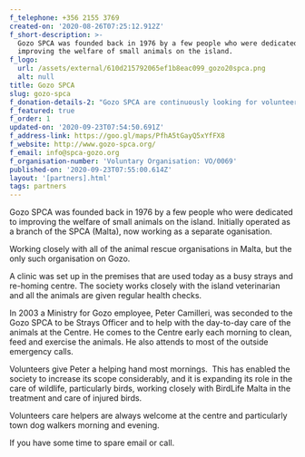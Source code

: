 ```yaml
---
f_telephone: +356 2155 3769
created-on: '2020-08-26T07:25:12.912Z'
f_short-description: >-
  Gozo SPCA was founded back in 1976 by a few people who were dedicated to
  improving the welfare of small animals on the island.
f_logo:
  url: /assets/external/610d215792065ef1b8eac099_gozo20spca.png
  alt: null
title: Gozo SPCA
slug: gozo-spca
f_donation-details-2: "Gozo SPCA are continuously looking for volunteers to help and supplies for the many animals housed at the shelter. If you can’t spare any of your time, a small donation goes a long way in helping care for our friends here.\n\n#### Via bank transfer (HSBC)\n\nAccount Number: \_**071089122001**  \nBank Account: \_**SPCA (GOZO)**  \nSort Code: \_**44-071**  \nIBAN Code: \_**MT43 MMEB 4471 6000 0000 7108 9122 001**  \nSwift Code: \_**MMEBMTMT**  \nReference: **FWFL donation**\n\n#### Via Revolut\n\nMobile number: **(+356) 9926 9770**\n\n#### Affiliate links\n\nBook Depository  \n[Amazon](https://amzn.to/324KeZb)\n\n#### Give your time\n\nReach out to [Mark](mailto:info@spca-gozo.org) to offer help walking the dogs in the mornings or evenings.\n\n‍"
f_featured: true
f_order: 1
updated-on: '2020-09-23T07:54:50.691Z'
f_address-link: https://goo.gl/maps/PfhA5tGayQ5xYfFX8
f_website: http://www.gozo-spca.org/
f_email: info@spca-gozo.org
f_organisation-number: 'Voluntary Organisation: VO/0069'
published-on: '2020-09-23T07:55:00.614Z'
layout: '[partners].html'
tags: partners
---
```


Gozo SPCA was founded back in 1976 by a few people who were dedicated to improving the welfare of small animals on the island. Initially operated as a branch of the SPCA (Malta), now working as a separate oganisation.

Working closely with all of the animal rescue organisations in Malta, but the only such organisation on Gozo.

A clinic was set up in the premises that are used today as a busy strays and re-homing centre. The society works closely with the island veterinarian and all the animals are given regular health checks.

In 2003 a Ministry for Gozo employee, Peter Camilleri, was seconded to the Gozo SPCA to be Strays Officer and to help with the day-to-day care of the animals at the Centre. He comes to the Centre early each morning to clean, feed and exercise the animals. He also attends to most of the outside emergency calls.

Volunteers give Peter a helping hand most mornings.  This has enabled the society to increase its scope considerably, and it is expanding its role in the care of wildlife, particularly birds, working closely with BirdLife Malta in the treatment and care of injured birds.

Volunteers care helpers are always welcome at the centre and particularly town dog walkers morning and evening.

If you have some time to spare email or call.
